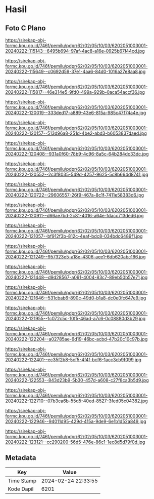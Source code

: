 # Hasil

## Foto C Plano

https://sirekap-obj-formc.kpu.go.id/746f/pemilu/pdpr/62/02/05/10/03/6202051003001-20240222-115143--6495b694-97af-4ac8-a16e-0925b67f44cd.jpg

https://sirekap-obj-formc.kpu.go.id/746f/pemilu/pdpr/62/02/05/10/03/6202051003001-20240222-115649--c0692d59-37e1-4aa6-84d0-1016a27e8aa8.jpg

https://sirekap-obj-formc.kpu.go.id/746f/pemilu/pdpr/62/02/05/10/03/6202051003001-20240222-115817--46e314e5-9fd0-499a-929b-0aca54accf36.jpg

https://sirekap-obj-formc.kpu.go.id/746f/pemilu/pdpr/62/02/05/10/03/6202051003001-20240222-120019--333ded17-a889-43e6-815a-985c47f74a4e.jpg

https://sirekap-obj-formc.kpu.go.id/746f/pemilu/pdpr/62/02/05/10/03/6202051003001-20240222-120157--513d96a8-251d-4be2-abd3-b6053837daed.jpg

https://sirekap-obj-formc.kpu.go.id/746f/pemilu/pdpr/62/02/05/10/03/6202051003001-20240222-120408--931a0f60-78b9-4c96-8a5c-64b284dc33dc.jpg

https://sirekap-obj-formc.kpu.go.id/746f/pemilu/pdpr/62/02/05/10/03/6202051003001-20240222-120552--2c3f8035-549d-4257-9625-5c8b664d8741.jpg

https://sirekap-obj-formc.kpu.go.id/746f/pemilu/pdpr/62/02/05/10/03/6202051003001-20240222-120722--29606557-26f9-467a-8c1f-7411e58383d6.jpg

https://sirekap-obj-formc.kpu.go.id/746f/pemilu/pdpr/62/02/05/10/03/6202051003001-20240222-120911--d66ae7bd-2c81-4016-a64e-fdacc713ded6.jpg

https://sirekap-obj-formc.kpu.go.id/746f/pemilu/pdpr/62/02/05/10/03/6202051003001-20240222-121057--bf912f3b-812c-4eaf-bdc8-034bdc6489f1.jpg

https://sirekap-obj-formc.kpu.go.id/746f/pemilu/pdpr/62/02/05/10/03/6202051003001-20240222-121249--957323e5-a18e-4306-aee1-6db620abc166.jpg

https://sirekap-obj-formc.kpu.go.id/746f/pemilu/pdpr/62/02/05/10/03/6202051003001-20240222-121448--d9d28567-a091-4004-83c7-89eb50b57e71.jpg

https://sirekap-obj-formc.kpu.go.id/746f/pemilu/pdpr/62/02/05/10/03/6202051003001-20240222-121646--531cbab6-890c-49d0-b1a8-dc0e0fc647e9.jpg

https://sirekap-obj-formc.kpu.go.id/746f/pemilu/pdpr/62/02/05/10/03/6202051003001-20240222-121955--1c072c5c-10f5-46ad-a7c6-0c08880d3b29.jpg

https://sirekap-obj-formc.kpu.go.id/746f/pemilu/pdpr/62/02/05/10/03/6202051003001-20240222-122204--a02785ae-6d19-46bc-acbd-47b20c10c97b.jpg

https://sirekap-obj-formc.kpu.go.id/746f/pemilu/pdpr/62/02/05/10/03/6202051003001-20240222-122401--ec35f2b8-5cf5-4f4f-bcf6-1acc3cb9f099.jpg

https://sirekap-obj-formc.kpu.go.id/746f/pemilu/pdpr/62/02/05/10/03/6202051003001-20240222-122553--843d23b9-5b30-457d-a608-c27f8ca3b5d9.jpg

https://sirekap-obj-formc.kpu.go.id/746f/pemilu/pdpr/62/02/05/10/03/6202051003001-20240222-122710--07b3ca6b-55d5-40ed-8527-3fed05c04382.jpg

https://sirekap-obj-formc.kpu.go.id/746f/pemilu/pdpr/62/02/05/10/03/6202051003001-20240222-122946--94011d95-429d-415a-9de9-6e1b1d52a849.jpg

https://sirekap-obj-formc.kpu.go.id/746f/pemilu/pdpr/62/02/05/10/03/6202051003001-20240222-123121--cc290200-56d5-476e-86c1-1ec8d5d79f0d.jpg


## Metadata

| Key        | Value               |
| ---------- | ------------------- |
| Time Stamp | 2024-02-24 22:33:55 |
| Kode Dapil | 6201                |



